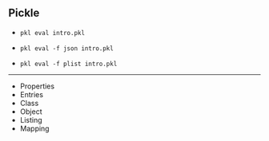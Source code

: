 Pickle
---
- `pkl eval intro.pkl`

- `pkl eval -f json intro.pkl`
- `pkl eval -f plist intro.pkl`

---

- Properties
- Entries
- Class 
- Object
- Listing 
- Mapping

